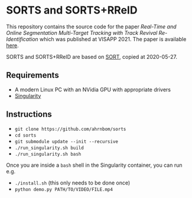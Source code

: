 # SORTS and SORTS+RReID

This repository contains the source code for the paper *Real-Time and Online Segmentation Multi-Target Tracking with Track Revival Re-Identification* which was published at VISAPP 2021. The paper is available [here](https://www.scitepress.org/Link.aspx?doi=10.5220/0010190907770784).

SORTS and SORTS+RReID are based on [SORT](https://github.com/abewley/sort), copied at 2020-05-27.

## Requirements
- A modern Linux PC with an NVidia GPU with appropriate drivers
- [Singularity](https://sylabs.io/docs/)

## Instructions
- `git clone https://github.com/ahrnbom/sorts`
- `cd sorts`
- `git submodule update --init --recursive`
- `./run_singularity.sh build`
- `./run_singularity.sh bash`

Once you are inside a `bash` shell in the Singularity container, you can run e.g. 
- `./install.sh` (this only needs to be done once)
- `python demo.py PATH/TO/VIDEO/FILE.mp4`

